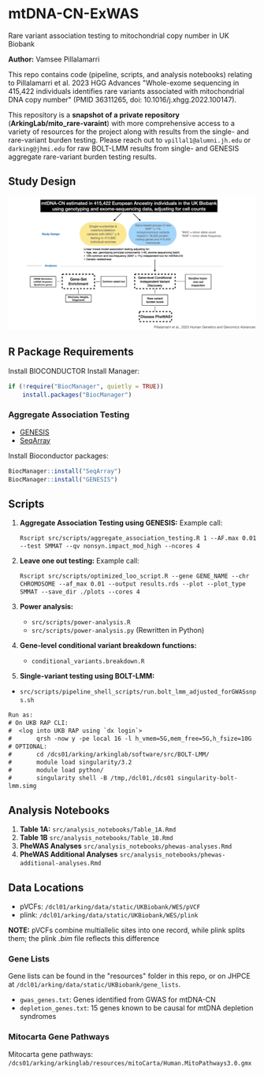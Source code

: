 # mtDNA-CN-ExWAS

Rare variant association testing to mitochondrial copy number in UK Biobank

**Author:** Vamsee Pillalamarri

This repo contains code (pipeline, scripts, and analysis notebooks) relating to Pillalamarri et al. 2023 HGG Advances "Whole-exome sequencing in 415,422 individuals identifies rare variants associated with mitochondrial DNA copy number" (PMID 36311265, doi: 10.1016/j.xhgg.2022.100147).

This repository is a **snapshot of a private repository** (__ArkingLab/mito_rare-varaint__) with more comprehensive access to a variety of resources for the project along with results from the single- and rare-variant burden testing. Please reach out to `vpillal1@alumni.jh.edu` or `darking@jhmi.edu` for raw BOLT-LMM results from single- and GENESIS aggregate rare-variant burden testing results.

## Study Design

![Study Design](study_design.png)

## R Package Requirements

Install BIOCONDUCTOR Install Manager:

```R
if (!require("BiocManager", quietly = TRUE))
    install.packages("BiocManager")
```

### Aggregate Association Testing
- [GENESIS](https://bioconductor.org/packages/release/bioc/html/GENESIS.html)
- [SeqArray](https://bioconductor.org/packages/release/bioc/html/SeqArray.html)

Install Bioconductor packages:
```R
BiocManager::install("SeqArray")
BiocManager::install("GENESIS")
```

## Scripts

1. **Aggregate Association Testing using GENESIS:**
   Example call:
   ```
   Rscript src/scripts/aggregate_association_testing.R 1 --AF.max 0.01 --test SMMAT --qv nonsyn.impact_mod_high --ncores 4
   ```

2. **Leave one out testing:**
   Example call:
   ```
   Rscript src/scripts/optimized_loo_script.R --gene GENE_NAME --chr CHROMOSOME --af_max 0.01 --output results.rds --plot --plot_type SMMAT --save_dir ./plots --cores 4
   ```

3. **Power analysis:**
   - `src/scripts/power-analysis.R`
   - `src/scripts/power-analysis.py` (Rewritten in Python)

4. **Gene-level conditional variant breakdown functions:**
   - `conditional_variants.breakdown.R`

5. **Single-variant testing using BOLT-LMM:**
  - `src/scripts/pipeline_shell_scripts/run.bolt_lmm_adjusted_forGWASsnps.sh`
  ```
  Run as:
  # On UKB RAP CLI:
  #  <log into UKB RAP using `dx login`>
  #       qrsh -now y -pe local 16 -l h_vmem=5G,mem_free=5G,h_fsize=10G
  # OPTIONAL:
  #       cd /dcs01/arking/arkinglab/software/src/BOLT-LMM/
  #       module load singularity/3.2
  #       module load python/
  #       singularity shell -B /tmp,/dcl01,/dcs01 singularity-bolt-lmm.simg
  ```

## Analysis Notebooks

1. **Table 1A:** `src/analysis_notebooks/Table_1A.Rmd`
2. **Table 1B** `src/analysis_notebooks/Table_1B.Rmd`
3. **PheWAS Analyses** `src/analysis_notebooks/phewas-analyses.Rmd`
4. **PheWAS Additional Analyses** `src/analysis_notebooks/phewas-additional-analyses.Rmd`

## Data Locations

- pVCFs: `/dcl01/arking/data/static/UKBiobank/WES/pVCF`
- plink: `/dcl01/arking/data/static/UKBiobank/WES/plink`

**NOTE:** pVCFs combine multiallelic sites into one record, while plink splits them; the plink *.bim* file reflects this difference

### Gene Lists

Gene lists can be found in the "resources" folder in this repo, or on JHPCE at `/dcl01/arking/data/static/UKBiobank/gene_lists`.

- `gwas_genes.txt`: Genes identified from GWAS for mtDNA-CN
- `depletion_genes.txt`: 15 genes known to be causal for mtDNA depletion syndromes

### Mitocarta Gene Pathways

Mitocarta gene pathways: `/dcs01/arking/arkinglab/resources/mitoCarta/Human.MitoPathways3.0.gmx`
